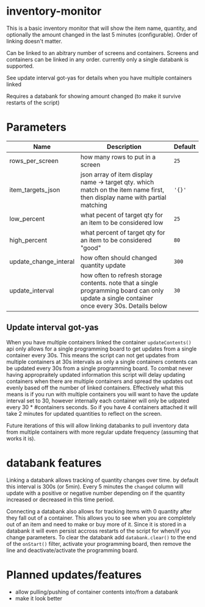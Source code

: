 inventory-monitor
=================

This is a basic inventory monitor that will show the item name, quantity, and optionally the amount changed in the last 5 minutes (configurable). Order of linking doesn't matter. 

Can be linked to an abitrary number of screens and containers. Screens and containers can be linked in any order. currently only a single databank is supported.

See update interval got-yas for details when you have multiple containers linked

Requires a databank for showing amount changed (to make it survive restarts of the script)

# Parameters

|Name|Description|Default|
|----|-----------|-------|
| rows_per_screen | how many rows to put in a screen | `25` |
| item_targets_json | json array of item display name -> target qty. which match on the item name first, then display name with partial matching | `'{}'` |
| low_percent | what pecent of target qty for an item to be considered low | `25` |
| high_percent | what percent of target qty for an item to be considered "good" | `80` |
| update_change_interal | how often should changed quantity update | `300` | 
| update_interval | how often to refresh storage contents. note that a single programming board can only update a single container once every 30s. Details below | `30` |

## Update interval got-yas

When you have multiple containers linked the container `updateContents()` api only allows for a single programming board to get updates from a single container every 30s. This means the script can not get updates from multiple containers at 30s intervals as only a single containers contents can be updated every 30s from a single programming board. To combat never having appropraitely updated information this script will delay updating containers when there are multiple containers and spread the updates out evenly based off the number of linked containers. Effectively what this means is if you run with multiple containers you will want to have the update interval set to 30, however internally each container will only be udpated every 30 * #containers seconds. So if you have 4 containers attached it will take 2 minutes for updated quantities to reflect on the screen.

Future iterations of this will allow linking databanks to pull inventory data from multiple containers with more regular update frequency (assuming that works it is).

# databank features

Linking a databank allows tracking of quantity changes over time. by default this interval is 300s (or 5min). Every 5 minutes the `changed` column will update with a positive or negative number depending on if the quantity increased or decreased in this time period. 

Connecting a databank also allows for tracking items with 0 quantity after they fall out of a container. This allows you to see when you are completely out of an item and need to make or buy more of it. Since it is stored in a databank it will even persist accross restarts of the script for when/if you change parameters. To clear the databank add `databank.clear()` to the end of the `onStart()` filter, activate your programming board, then remove the line and deactivate/activate the programming board.


# Planned updates/features
* allow pulling/pushing of container contents into/from a databank
* make it look better


